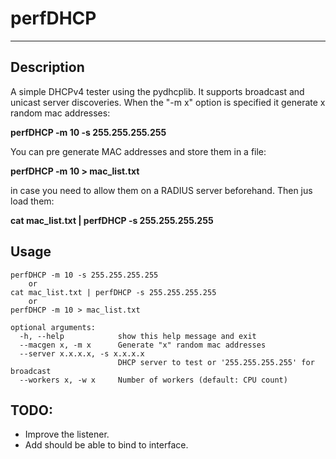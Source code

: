 # perfDHCP
______

## Description

A simple DHCPv4 tester using the pydhcplib. It supports broadcast and unicast server
discoveries. When the "-m x" option is specified it generate x random mac addresses:

__perfDHCP -m 10 -s 255.255.255.255__

You can pre generate MAC addresses and store them in a file:

__perfDHCP -m 10 > mac_list.txt__

in case you need to allow them on a RADIUS server beforehand. Then jus load them:

__cat mac_list.txt | perfDHCP -s 255.255.255.255__

## Usage
```
perfDHCP -m 10 -s 255.255.255.255
	or
cat mac_list.txt | perfDHCP -s 255.255.255.255
	or
perfDHCP -m 10 > mac_list.txt

optional arguments:
  -h, --help            show this help message and exit
  --macgen x, -m x      Generate "x" random mac addresses
  --server x.x.x.x, -s x.x.x.x
                        DHCP server to test or '255.255.255.255' for broadcast
  --workers x, -w x     Number of workers (default: CPU count)
```

## TODO:

* Improve the listener.
* Add should be able to bind to interface.

